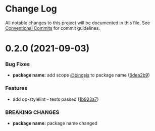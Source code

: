 # Change Log

All notable changes to this project will be documented in this file.
See [Conventional Commits](https://conventionalcommits.org) for commit guidelines.

# 0.2.0 (2021-09-03)


### Bug Fixes

* **package name:** add scope [@bingsjs](https://github.com/bingsjs) to package name ([6dea2b9](https://github.com/bingtimren/op-tools/commit/6dea2b946c46b332afe669f0c732c05bb07fc89d))


### Features

* add op-stylelint - tests passed ([1b923a7](https://github.com/bingtimren/op-tools/commit/1b923a762e0f21a3fce7e753e61698ea5dd79430))


### BREAKING CHANGES

* **package name:** package name changed
